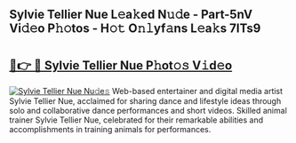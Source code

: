 ## Sylvie Tellier Nue L𝚎a𝚔ed N𝚞𝚍e - Part-5nV Vi𝚍𝚎o P𝚑𝚘tos - H𝚘𝚝 O𝚗𝚕yf𝚊ns L𝚎a𝚔s 7ITs9

# <h2><a href="http://kfbjifw.oniu.top/?m=Sylvie+Tellier+Nue">🔗👉 🔴 Sylvie Tellier Nue P𝚑ot𝚘𝚜 V𝚒d𝚎o</a></h2>

[![Sylvie Tellier Nue Nu𝚍e𝚜](https://i.imgur.com/0qMVB7G.gif)](http://kfbjifw.oniu.top/?m=Sylvie+Tellier+Nue)
Web-based entertainer and digital media artist Sylvie Tellier Nue, acclaimed for sharing dance and lifestyle ideas through solo and collaborative dance performances and short videos. Skilled animal trainer Sylvie Tellier Nue, celebrated for their remarkable abilities and accomplishments in training animals for performances.  
